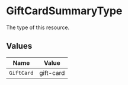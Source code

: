 # GiftCardSummaryType

The type of this resource.


## Values

| Name       | Value      |
| ---------- | ---------- |
| `GiftCard` | gift-card  |